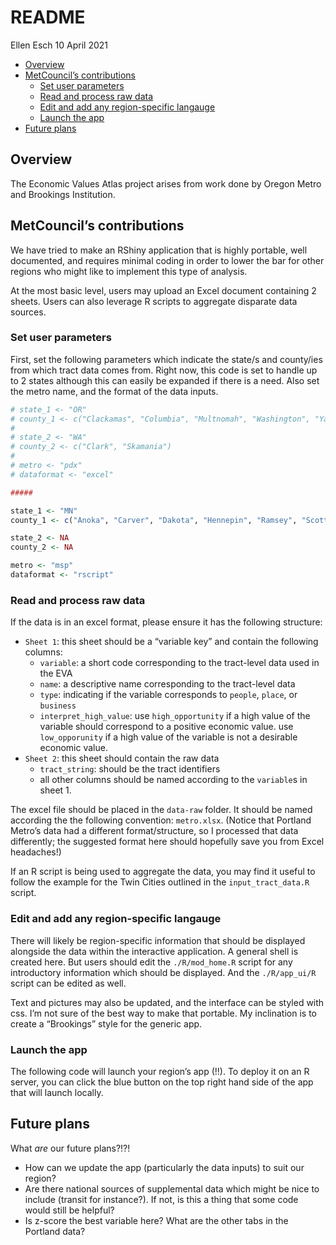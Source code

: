 README
================
Ellen Esch
10 April 2021

-   [Overview](#overview)
-   [MetCouncil’s contributions](#metcouncils-contributions)
    -   [Set user parameters](#set-user-parameters)
    -   [Read and process raw data](#read-and-process-raw-data)
    -   [Edit and add any region-specific
        langauge](#edit-and-add-any-region-specific-langauge)
    -   [Launch the app](#launch-the-app)
-   [Future plans](#future-plans)

## Overview

The Economic Values Atlas project arises from work done by Oregon Metro
and Brookings Institution.

## MetCouncil’s contributions

We have tried to make an RShiny application that is highly portable,
well documented, and requires minimal coding in order to lower the bar
for other regions who might like to implement this type of analysis.

At the most basic level, users may upload an Excel document containing 2
sheets. Users can also leverage R scripts to aggregate disparate data
sources.

### Set user parameters

First, set the following parameters which indicate the state/s and
county/ies from which tract data comes from. Right now, this code is set
to handle up to 2 states although this can easily be expanded if there
is a need. Also set the metro name, and the format of the data inputs.

``` r
# state_1 <- "OR"
# county_1 <- c("Clackamas", "Columbia", "Multnomah", "Washington", "Yamhill")
# 
# state_2 <- "WA"
# county_2 <- c("Clark", "Skamania")
# 
# metro <- "pdx"
# dataformat <- "excel"

#####

state_1 <- "MN"
county_1 <- c("Anoka", "Carver", "Dakota", "Hennepin", "Ramsey", "Scott", "Washington")

state_2 <- NA
county_2 <- NA

metro <- "msp"
dataformat <- "rscript"
```

### Read and process raw data

If the data is in an excel format, please ensure it has the following
structure:

-   `Sheet 1`: this sheet should be a “variable key” and contain the
    following columns:
    -   `variable`: a short code corresponding to the tract-level data
        used in the EVA
    -   `name`: a descriptive name corresponding to the tract-level data
    -   `type`: indicating if the variable corresponds to `people`,
        `place`, or `business`
    -   `interpret_high_value`: use `high_opportunity` if a high value
        of the variable should correspond to a positive economic value.
        use `low_opporunity` if a high value of the variable is not a
        desirable economic value.
-   `Sheet 2`: this sheet should contain the raw data
    -   `tract_string`: should be the tract identifiers
    -   all other columns should be named according to the `variable`s
        in sheet 1.

The excel file should be placed in the `data-raw` folder. It should be
named according the the following convention: `metro.xlsx`. (Notice that
Portland Metro’s data had a different format/structure, so I processed
that data differently; the suggested format here should hopefully save
you from Excel headaches!)

If an R script is being used to aggregate the data, you may find it
useful to follow the example for the Twin Cities outlined in the
`input_tract_data.R` script.

### Edit and add any region-specific langauge

There will likely be region-specific information that should be
displayed alongside the data within the interactive application. A
general shell is created here. But users should edit the
`./R/mod_home.R` script for any introductory information which should be
displayed. And the `./R/app_ui/R` script can be edited as well.

Text and pictures may also be updated, and the interface can be styled
with css. I’m not sure of the best way to make that portable. My
inclination is to create a “Brookings” style for the generic app.

### Launch the app

The following code will launch your region’s app (!!). To deploy it on
an R server, you can click the blue button on the top right hand side of
the app that will launch locally.

## Future plans

What *are* our future plans?!?!

-   How can we update the app (particularly the data inputs) to suit our
    region?
-   Are there national sources of supplemental data which might be nice
    to include (transit for instance?). If not, is this a thing that
    some code would still be helpful?
-   Is z-score the best variable here? What are the other tabs in the
    Portland data?
